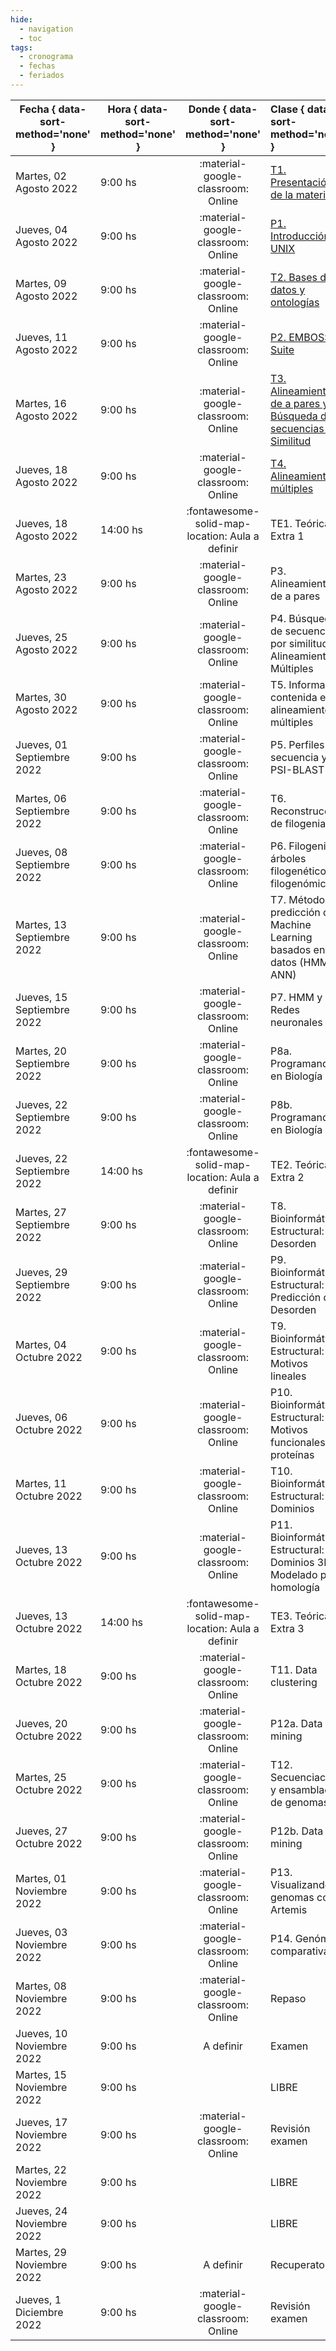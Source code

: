 ```yaml
---
hide: 
  - navigation
  - toc
tags:
  - cronograma
  - fechas
  - feriados
---
```



| Fecha  { data-sort-method='none' }     | Hora  { data-sort-method='none' }   | Donde  { data-sort-method='none' }                                 | Clase  { data-sort-method='none' }      | Tipo  { data-sort-method='none' }                              | Docente { data-sort-method='none' } | 
| ----------- | -------- | :-------------------------------------: | :----------- | :---------------------------------- | :------ |
| Martes, 02 Agosto 2022 | 9:00 hs |	:material-google-classroom: Online | [T1. Presentación de la materia](/2022_introduccion_bioinformatica/teoricas/1-Teorica-Uno/) | :fontawesome-solid-brain: Teórica |	F. Agüero |
| Jueves, 04 Agosto 2022 | 9:00 hs |	:material-google-classroom: Online | [P1. Introducción a UNIX](/2022_introduccion_bioinformatica/practicos/TP01_Linux/) | :fontawesome-solid-hammer: Práctica |	A. Ricci |
| Martes, 09 Agosto 2022 | 9:00 hs |	:material-google-classroom: Online | [T2. Bases de datos y ontologías](/2022_introduccion_bioinformatica/teoricas/2-Teorica-Dos/) | :fontawesome-solid-brain: Teórica |	F. Agüero |
| Jueves, 11 Agosto 2022 | 9:00 hs |	:material-google-classroom: Online | [P2. EMBOSS Suite](/2022_introduccion_bioinformatica/practicos/TP02_EMBOSS/) | :fontawesome-solid-hammer: Práctica |	A. Ricci |
| Martes, 16 Agosto 2022 | 9:00 hs |	:material-google-classroom: Online | [T3. Alineamientos de a pares y Búsqueda de secuencias por Similitud](/2022_introduccion_bioinformatica/teoricas/3-Teorica-Tres/) | :fontawesome-solid-brain: Teórica |	F. Agüero |
| Jueves, 18 Agosto 2022 | 9:00 hs |	:material-google-classroom: Online | [T4. Alineamientos múltiples](/2022_introduccion_bioinformatica/teoricas/4-Teorica-Cuatro/) | :fontawesome-solid-brain: Teórica |	F. Agüero |
| Jueves, 18 Agosto 2022 | 14:00 hs |	:fontawesome-solid-map-location: Aula a definir | TE1. Teórica Extra 1 | :fontawesome-solid-brain: Teórica |	F. Agüero |
| Martes, 23 Agosto 2022 | 9:00 hs |	:material-google-classroom: Online | P3. Alineamientos de a pares | :fontawesome-solid-hammer: Práctica |	H. García A |
| Jueves, 25 Agosto 2022 | 9:00 hs |	:material-google-classroom: Online | P4. Búsqueda de secuencias por similitud y Alineamientos Múltiples | :fontawesome-solid-hammer: Práctica |	H. García A |
| Martes, 30 Agosto 2022 | 9:00 hs |	:material-google-classroom: Online | T5. Información contenida en alineamientos múltiples | :fontawesome-solid-brain: Teórica |	M. Nielsen |
| Jueves, 01 Septiembre 2022 | 9:00 hs |	:material-google-classroom: Online | P5. Perfiles de secuencia y PSI-BLAST | :fontawesome-solid-hammer: Práctica |	H. García A |
| Martes, 06 Septiembre 2022 | 9:00 hs |	:material-google-classroom: Online | T6. Reconstrucción de filogenias | :fontawesome-solid-brain: Teórica |	F. Agüero |
| Jueves, 08 Septiembre 2022 | 9:00 hs |	:material-google-classroom: Online | P6. Filogenias, árboles filogenéticos y filogenómica | :fontawesome-solid-hammer: Práctica |	J. Glavina |
| Martes, 13 Septiembre 2022 | 9:00 hs |	:material-google-classroom: Online | T7. Métodos de predicción de Machine Learning basados en datos (HMM y ANN) | :fontawesome-solid-brain: Teórica |	M. Nielsen |
| Jueves, 15 Septiembre 2022 | 9:00 hs |	:material-google-classroom: Online | P7. HMM y Redes neuronales | :fontawesome-solid-hammer: Práctica |	H. García A. |
| Martes, 20 Septiembre 2022 | 9:00 hs |	:material-google-classroom: Online | P8a. Programando en Biología | :fontawesome-solid-hammer: Práctica |	A. Ricci |
| Jueves, 22 Septiembre 2022 | 9:00 hs |	:material-google-classroom: Online | P8b. Programando en Biología | :fontawesome-solid-hammer: Práctica |	A. Ricci |
| Jueves, 22 Septiembre 2022 | 14:00 hs |	:fontawesome-solid-map-location: Aula a definir| TE2. Teórica Extra 2 | :fontawesome-solid-brain: Teórica |	F. Agüero |
| Martes, 27 Septiembre 2022 | 9:00 hs |	:material-google-classroom: Online | T8. Bioinformática Estructural: Desorden | :fontawesome-solid-brain: Teórica |	L. Chemes |
| Jueves, 29 Septiembre 2022 | 9:00 hs |	:material-google-classroom: Online | P9. Bioinformática Estructural: Predicción de Desorden | :fontawesome-solid-hammer: Práctica |	J. Glavina |
| Martes, 04 Octubre 2022 | 9:00 hs |	:material-google-classroom: Online | T9. Bioinformática Estructural: Motivos lineales | :fontawesome-solid-brain: Teórica |	L. Chemes |
| Jueves, 06 Octubre 2022 | 9:00 hs |	:material-google-classroom: Online | P10. Bioinformática Estructural: Motivos funcionales en proteínas | :fontawesome-solid-hammer: Práctica |	J. Glavina |
| Martes, 11 Octubre 2022 | 9:00 hs |	:material-google-classroom: Online | T10. Bioinformática Estructural: Dominios | :fontawesome-solid-brain: Teórica |	L. Chemes |
| Jueves, 13 Octubre 2022 | 9:00 hs |	:material-google-classroom: Online | P11. Bioinformática Estructural: Dominios 3D y Modelado por homología | :fontawesome-solid-hammer: Práctica |	J. Glavina |
| Jueves, 13 Octubre 2022 | 14:00 hs |	:fontawesome-solid-map-location: Aula a definir| TE3. Teórica Extra 3 | :fontawesome-solid-brain: Teórica |	J. Glavina |
| Martes, 18 Octubre 2022 | 9:00 hs |	:material-google-classroom: Online | T11. Data clustering | :fontawesome-solid-brain: Teórica |	F. Agüero |
| Jueves, 20 Octubre 2022 | 9:00 hs |	:material-google-classroom: Online | P12a. Data mining | :fontawesome-solid-hammer: Práctica |	A. Ricci |
| Martes, 25 Octubre 2022 | 9:00 hs |	:material-google-classroom: Online | T12. Secuenciación y ensamblado de genomas | :fontawesome-solid-brain: Teórica |	F. Agüero |
| Jueves, 27 Octubre 2022 | 9:00 hs |	:material-google-classroom: Online | P12b. Data mining | :fontawesome-solid-hammer: Práctica |	A. Ricci |
| Martes, 01 Noviembre 2022 | 9:00 hs |	:material-google-classroom: Online | P13. Visualizando genomas con Artemis | :fontawesome-solid-hammer: Práctica |	J. Glavina |
| Jueves, 03 Noviembre 2022 | 9:00 hs |	:material-google-classroom: Online | P14. Genómica comparativa | :fontawesome-solid-hammer: Práctica |	J. Glavina |
| Martes, 08 Noviembre 2022 | 9:00 hs |	:material-google-classroom: Online | Repaso | :fontawesome-solid-brain: Teórica |	F. Agüero<br>L. Chemes<br> M. Nielsen |
| Jueves, 10 Noviembre 2022 | 9:00 hs |	A definir | Examen | |	F. Agüero<br>L. Chemes<br> M. Nielsen |
| Martes, 15 Noviembre 2022 | 9:00 hs |	 | LIBRE | | |
| Jueves, 17 Noviembre 2022 | 9:00 hs |	:material-google-classroom: Online | Revisión examen | |	F. Agüero<br>L. Chemes<br> M. Nielsen |
| Martes, 22 Noviembre 2022 | 9:00 hs |	 | LIBRE | | |
| Jueves, 24 Noviembre 2022 | 9:00 hs |	 | LIBRE | | |
| Martes, 29 Noviembre 2022 | 9:00 hs |	A definir | Recuperatorio | |	F. Agüero<br>L. Chemes<br> M. Nielsen |
| Jueves, 1 Diciembre 2022 | 9:00 hs |	:material-google-classroom: Online | Revisión examen | |	F. Agüero<br>L. Chemes<br> M. Nielsen |
 <!-- 

| Fecha  { data-sort-method='none' }     | Hora  { data-sort-method='none' }   | Donde  { data-sort-method='none' }                                 | Clase  { data-sort-method='none' }      | Tipo  { data-sort-method='none' }                              | Docente { data-sort-method='none' } | 
|:-------:|:-------------:|:---------:|:------------:|:----------:|:--------------|
|05/08/2021 |  9 - 13hs| :material-google-classroom: Zoom | Teórica 1 | [T1. Presentación de la materia](/introduccion-bioinformatica/teoricas/teorica1/) | F. Agüero |
|           | 14 - 18hs|  :material-google-classroom: Zoom | Práctico 1| [TP N°1. Introducción a UNIX](/introduccion-bioinformatica/TPs/Unix/)	| L. Bracco |
|12/08/2021 |  9 - 13hs|  :material-google-classroom: Zoom | Teórica |	[T2. Bases de datos. Ontologías.](/introduccion-bioinformatica/teoricas/teorica2/)	| F. Agüero |
|           | 14 - 18hs|  :material-google-classroom: Zoom | Práctico| [TP N°2. EMBOSS Suite](/introduccion-bioinformatica/TPs/EMBOSS/) | L. Bracco |
|19/08/2021 |  9 - 13hs|  :material-google-classroom: Zoom | Teórica |	[T3. Alineamientos de a pares y Búsqueda de secuencias por Similitud](/introduccion-bioinformatica/teoricas/teorica3/) |	F. Agüero |
|           | 14 - 18hs|  :material-google-classroom: Zoom | Teórica |	[T4. Alineamientos múltiples](/introduccion-bioinformatica/teoricas/teorica4/)	| F. Agüero |
|26/08/2021 |  9 - 13hs|  :material-google-classroom: Zoom | Práctico |	[TP N°3. Alineamientos de secuencias de a pares](/introduccion-bioinformatica/TPs/alineamiento_pares/) | H. García A. |
|           | 14 - 18hs|  :material-google-classroom: Zoom | Práctico |	[TP N°4. Búsqueda de secuencias por similitud y Alineamientos Múltiples](/introduccion-bioinformatica/TPs/busqueda_secuencias/) | H. García A. |
|02/09/2021 |  9 - 13hs|  :material-google-classroom: Zoom | Teórica |	[T5. Información contenida en alineamientos múltiples](/introduccion-bioinformatica/teoricas/teorica5/) |	M. Nielsen |
|           | 14 - 18hs|  :material-google-classroom: Zoom | Práctico |	[TP N°5. Perfiles de secuencia y PSI-BLAST](/introduccion-bioinformatica/TPs/PSI-BLAST/) |	H. García A |
|09/09/2021 |  9 - 13hs|  :material-google-classroom: Zoom | Teórica | [T6. Reconstrucción de filogenias](/introduccion-bioinformatica/teoricas/teorica6/)	| F. Agüero |
|           | 14 - 18hs|  :material-google-classroom: Zoom | Práctico |	[TP N°6. Filogenias, árboles filogenéticos y filogenómica](/introduccion-bioinformatica/TPs/Filogenia/) |	J. Glavina |
|16/09/2021 |  9 - 13hs|  :material-google-classroom: Zoom | Teórica |	[T7. Métodos de predicción de Machine Learning basados en datos (HMM y ANN)](/introduccion-bioinformatica/teoricas/teorica7/)	 | M. Nielsen |
|           | 14 - 18hs|  :material-google-classroom: Zoom | Práctico |	[TP N°7. HMM y Redes neuronales](/introduccion-bioinformatica/TPs/HMM-ANN/)	| H. García A. | 
|23/09/2021 |  9 - 13hs|  :material-google-classroom: Zoom | Práctico |	[TP N°8. Programando en Biología](/introduccion-bioinformatica/TPs/IntroR/)	| L. Bracco |
|           | 14 - 18hs|  :material-google-classroom: Zoom | Práctico |	[TP N°8. Programando en Biología](/introduccion-bioinformatica/TPs/IntroR/)	| L. Bracco |
|30/09/2021 |  9 - 13hs|  :material-google-classroom: Zoom | Teórica |	[T8. Bioinformática Estructural: Desorden](/introduccion-bioinformatica/teoricas/teorica8/) |	L. Chemes |
|           | 14 - 18hs|  :material-google-classroom: Zoom | Práctico |	[TP N°9. Predicción de Desorden](/introduccion-bioinformatica/TPs/Regiones-flexibles/)	| J. Glavina |
|07/10/2021 |  9 - 13hs |  :material-google-classroom: Zoom | Teórica |	[T9. Bioinformática Estructural:  Motivos lineales](/introduccion-bioinformatica/teoricas/teorica9/) |	L. Chemes |
|           | 14 - 18hs|  :material-google-classroom: Zoom | Práctico |	[TP N°10. Motivos Lineales en proteínas](/introduccion-bioinformatica/TPs/Motivos_Lineales/) |	J. Glavina |
|14/10/2021 |  9 - 13hs|  :material-google-classroom: Zoom | Teórica |	[T10. Bioinformática Estructural: Dominios](/introduccion-bioinformatica/teoricas/teorica10/) |	L. Chemes |
|           | 14 - 18hs|  :material-google-classroom: Zoom | Práctico | [TP N°11. Dominios Proteicos](/introduccion-bioinformatica/TPs/Modelado_Por_Homologia) |	J. Glavina |
|21/10/2021 |  9 - 13hs|  :material-google-classroom: Zoom | Teórica |	[T11. Data clustering](/introduccion-bioinformatica/teoricas/teorica11/)	| F. Agüero |
|           | 14 - 18hs|  :material-google-classroom: Zoom | Práctico |	[TP N°12. Data Mining](/introduccion-bioinformatica/TPs/DataMining/)	| L. Bracco |
|28/10/2021 |  9 - 13hs|  :material-google-classroom: Zoom | Teórica | [T12. Secuenciación y ensamblado de genomas](/introduccion-bioinformatica/teoricas/teorica12/) |	F. Agüero |
|           | 14 - 18hs|  :material-google-classroom: Zoom | Práctico |	[TP N°12. Data mining](/introduccion-bioinformatica/TPs/DataMining/)    | L. Bracco |
|04/11/2021 |  9 - 13hs|          | LIBRE                            |           |
|           | 14 - 18hs|  :material-google-classroom: Zoom | Práctico |	[TP N°13. Mapeo de secuencias](/introduccion-bioinformatica/TPs/Short-Read-Mapping/) |	I. Carri |
|11/11/2021 |  9 - 13hs|          |	REPASO	                         |F. Agüero, L. Chemes , M. Nielsen |
|           | 14 - 18hs|  :material-google-classroom: Zoom | Práctico |	[TP N°14. Genómica comparativa](/introduccion-bioinformatica/TPs/Genomica-Comparativa/) |	I. Carri |
|18/11/2021 |  9 - 13hs|         | | LIBRE ||	
|       	| 14 - 18hs|         | |	EXAMEN	                         |F. Agüero, L. Chemes , M. Nielsen |
|25/11/2021 |  9 - 13hs|        |  | LIBRE                            |           |
|           | 14 - 18hs|         | |	REVISION EXAMEN                  |F. Agüero, L. Chemes , M. Nielsen |
|02/12/2021 |  9 - 13hs|         | | LIBRE                            |           |
|           | 14 - 18hs|         | |	EXAMEN RECUPERATORIO             |F. Agüero, L. Chemes , M. Nielsen |
|09/12/2021 |  9 - 13hs|         | | LIBRE                            |           |
|           | 14 - 18hs|         | |	REVISION EXAMEN                  |F. Agüero , L. Chemes , M. Nielsen |

-->